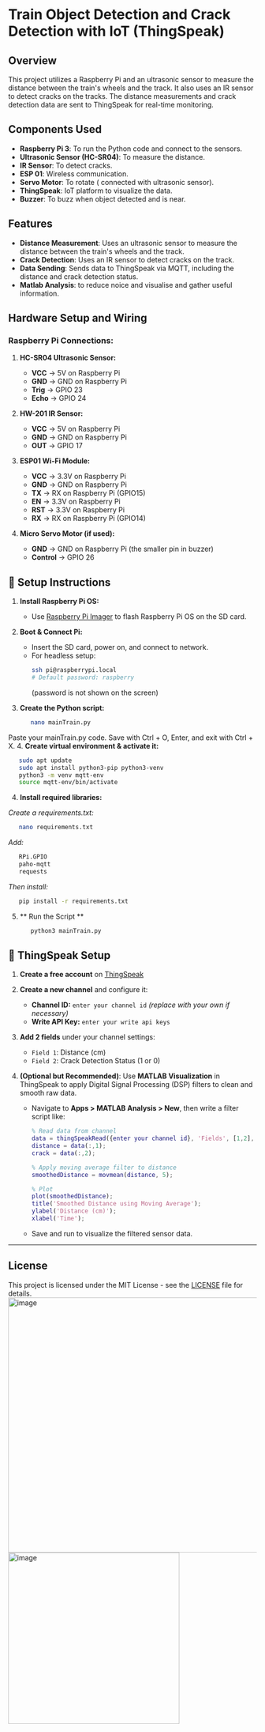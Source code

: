 # Train Object Detection and Crack Detection with IoT (ThingSpeak)

## Overview

This project utilizes a Raspberry Pi and an ultrasonic sensor to measure the distance between the train's wheels and the track. It also uses an IR sensor to detect cracks on the tracks. The distance measurements and crack detection data are sent to ThingSpeak for real-time monitoring.

## Components Used

- **Raspberry Pi 3**: To run the Python code and connect to the sensors.
- **Ultrasonic Sensor (HC-SR04)**: To measure the distance.
- **IR Sensor**: To detect cracks.
- **ESP 01**: Wireless communication.
- **Servo Motor**: To rotate ( connected with ultrasonic sensor).
- **ThingSpeak**: IoT platform to visualize the data.
- **Buzzer**: To buzz when object detected and is near.

## Features

- **Distance Measurement**: Uses an ultrasonic sensor to measure the distance between the train's wheels and the track.
- **Crack Detection**: Uses an IR sensor to detect cracks on the track.
- **Data Sending**: Sends data to ThingSpeak via MQTT, including the distance and crack detection status.
- **Matlab Analysis**: to reduce noice and visualise and gather useful information.
## Hardware Setup and Wiring

### Raspberry Pi Connections:
1. **HC-SR04 Ultrasonic Sensor:**
   - **VCC** -> 5V on Raspberry Pi
   - **GND** -> GND on Raspberry Pi
   - **Trig** -> GPIO 23
   - **Echo** -> GPIO 24

2. **HW-201 IR Sensor:**
   - **VCC** -> 5V on Raspberry Pi
   - **GND** -> GND on Raspberry Pi
   - **OUT** -> GPIO 17

3. **ESP01 Wi-Fi Module:**
   - **VCC** -> 3.3V on Raspberry Pi
   - **GND** -> GND on Raspberry Pi
   - **TX** -> RX on Raspberry Pi (GPIO15)
   - **EN** -> 3.3V on Raspberry Pi
   - **RST** -> 3.3V on Raspberry Pi
   - **RX** -> RX on Raspberry Pi (GPIO14)

4. **Micro Servo Motor (if used):**
   - **GND** -> GND on Raspberry Pi (the smaller pin in buzzer)
   - **Control** -> GPIO 26

## 🚀 Setup Instructions

1. **Install Raspberry Pi OS:**
   - Use [Raspberry Pi Imager](https://www.raspberrypi.com/software/) to flash Raspberry Pi OS on the SD card.

2. **Boot & Connect Pi:**
   - Insert the SD card, power on, and connect to network.
   - For headless setup:
     ```bash
     ssh pi@raspberrypi.local
     # Default password: raspberry 
     ```
     (password is not shown on the screen)
3. **Create the Python script:**

   ```bash
      nano mainTrain.py
   ```
Paste your mainTrain.py code.
Save with Ctrl + O, Enter, and exit with Ctrl + X.
4. **Create virtual environment & activate it:**

   ```bash
      sudo apt update
      sudo apt install python3-pip python3-venv
      python3 -m venv mqtt-env
      source mqtt-env/bin/activate
   ```
4. **Install required libraries:**

*Create a requirements.txt:*

   ```bash
      nano requirements.txt
   ```
*Add:*
   ```bash
      RPi.GPIO
      paho-mqtt
      requests
   ```
*Then install:*

   ```bash
      pip install -r requirements.txt
   ```
5. ** Run the Script **
   ```bash
      python3 mainTrain.py
   ```

## 📡 ThingSpeak Setup

1. **Create a free account** on [ThingSpeak](https://thingspeak.com)

2. **Create a new channel** and configure it:
   - **Channel ID:** `enter your channel id` *(replace with your own if necessary)*
   - **Write API Key:** `enter your write api keys`

3. **Add 2 fields** under your channel settings:
   - `Field 1`: Distance (cm)
   - `Field 2`: Crack Detection Status (1 or 0)

4. **(Optional but Recommended)**: Use **MATLAB Visualization** in ThingSpeak to apply Digital Signal Processing (DSP) filters to clean and smooth raw data.

   - Navigate to **Apps > MATLAB Analysis > New**, then write a filter script like:
     ```matlab
     % Read data from channel
     data = thingSpeakRead({enter your channel id}, 'Fields', [1,2], 'NumPoints', 100);
     distance = data(:,1);
     crack = data(:,2);

     % Apply moving average filter to distance
     smoothedDistance = movmean(distance, 5);

     % Plot
     plot(smoothedDistance);
     title('Smoothed Distance using Moving Average');
     ylabel('Distance (cm)');
     xlabel('Time');
     ```
   - Save and run to visualize the filtered sensor data.

---

## License

This project is licensed under the MIT License - see the [LICENSE](LICENSE) file for details.
<img width="516" alt="image" src="https://github.com/user-attachments/assets/a72d6076-0ab4-4fe1-be3f-69d9b6654927" /> 
<img width="347" alt="image" src="https://github.com/user-attachments/assets/f5e94588-034d-496a-a2d9-ff2cc3ca9fc6" />


